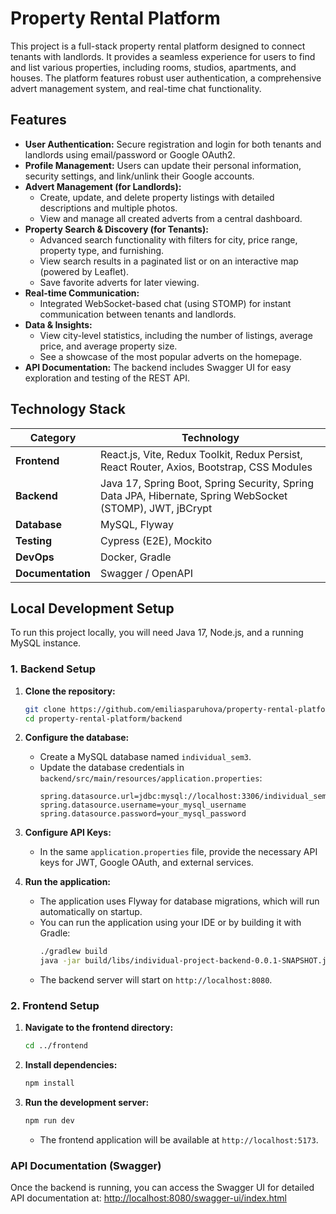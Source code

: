 # Property Rental Platform

This project is a full-stack property rental platform designed to connect tenants with landlords. It provides a seamless experience for users to find and list various properties, including rooms, studios, apartments, and houses. The platform features robust user authentication, a comprehensive advert management system, and real-time chat functionality.

## Features

- **User Authentication:** Secure registration and login for both tenants and landlords using email/password or Google OAuth2.
- **Profile Management:** Users can update their personal information, security settings, and link/unlink their Google accounts.
- **Advert Management (for Landlords):**
    - Create, update, and delete property listings with detailed descriptions and multiple photos.
    - View and manage all created adverts from a central dashboard.
- **Property Search & Discovery (for Tenants):**
    - Advanced search functionality with filters for city, price range, property type, and furnishing.
    - View search results in a paginated list or on an interactive map (powered by Leaflet).
    - Save favorite adverts for later viewing.
- **Real-time Communication:**
    - Integrated WebSocket-based chat (using STOMP) for instant communication between tenants and landlords.
- **Data & Insights:**
    - View city-level statistics, including the number of listings, average price, and average property size.
    - See a showcase of the most popular adverts on the homepage.
- **API Documentation:** The backend includes Swagger UI for easy exploration and testing of the REST API.

## Technology Stack

| Category      | Technology                                                                                                 |
| ------------- | ---------------------------------------------------------------------------------------------------------- |
| **Frontend**  | React.js, Vite, Redux Toolkit, Redux Persist, React Router, Axios, Bootstrap, CSS Modules |
| **Backend**   | Java 17, Spring Boot, Spring Security, Spring Data JPA, Hibernate, Spring WebSocket (STOMP), JWT, jBCrypt |
| **Database**  | MySQL, Flyway                                                                                              |
| **Testing**   | Cypress (E2E), Mockito                                                                                               |
| **DevOps**    | Docker, Gradle                                                                                              |
| **Documentation** | Swagger / OpenAPI                                                                                     |

## Local Development Setup

To run this project locally, you will need Java 17, Node.js, and a running MySQL instance.

### 1. Backend Setup

1.  **Clone the repository:**
    ```bash
    git clone https://github.com/emiliasparuhova/property-rental-platform.git
    cd property-rental-platform/backend
    ```

2.  **Configure the database:**
    - Create a MySQL database named `individual_sem3`.
    - Update the database credentials in `backend/src/main/resources/application.properties`:
      ```properties
      spring.datasource.url=jdbc:mysql://localhost:3306/individual_sem3
      spring.datasource.username=your_mysql_username
      spring.datasource.password=your_mysql_password
      ```

3.  **Configure API Keys:**
    - In the same `application.properties` file, provide the necessary API keys for JWT, Google OAuth, and external services.

4.  **Run the application:**
    - The application uses Flyway for database migrations, which will run automatically on startup.
    - You can run the application using your IDE or by building it with Gradle:
      ```bash
      ./gradlew build
      java -jar build/libs/individual-project-backend-0.0.1-SNAPSHOT.jar
      ```
    - The backend server will start on `http://localhost:8080`.

### 2. Frontend Setup

1.  **Navigate to the frontend directory:**
    ```bash
    cd ../frontend
    ```

2.  **Install dependencies:**
    ```bash
    npm install
    ```

3.  **Run the development server:**
    ```bash
    npm run dev
    ```
    - The frontend application will be available at `http://localhost:5173`.

### API Documentation (Swagger)

Once the backend is running, you can access the Swagger UI for detailed API documentation at:
[http://localhost:8080/swagger-ui/index.html](http://localhost:8080/swagger-ui/index.html)
